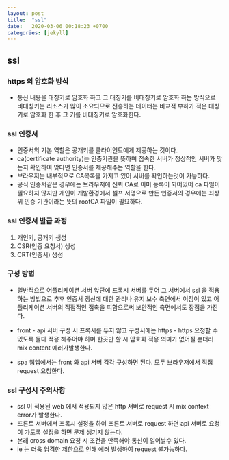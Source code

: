 ```yaml
---
layout: post
title:  "ssl"
date:   2020-03-06 00:18:23 +0700
categories: [jekyll]
---
```


## ssl

### https 의 암호화 방식
* 통신 내용을 대칭키로 암호화 하고 그 대칭키를 비대칭키로 암호화 하는 방식으로 비대칭키는 리소스가 많이 소요되므로 전송하는 데이터는 비교적 부하가 적은 대칭키로 암호화 한 후 그 키를 비대칭키로 암호화한다.

### ssl 인증서
* 인증서의 기본 역할은 공개키를 클라이언트에게 제공하는 것이다.
* ca(certificate authority)는 인증기관을 뜻하며 접속한 서버가 정상적인 서버가 맞는지 확인하여 맞다면 인증서를 제공해주는 역할을 한다.
* 브라우저는 내부적으로 CA목록을 가지고 있어 서버를 확인하는것이 가능하다.
* 공식 인증서같은 경우에는 브라우저에 신뢰 CA로 이미 등록이 되어있어 ca 파일이 필요하지 않지만 개인이 개발환경에서 셀프 서명으로 만든 인증서의 경우에는 최상위 인증 기관이라는 뜻의 rootCA 파일이 필요하다.

### ssl 인증서 발급 과정
1. 개인키, 공개키 생성
2. CSR(인증 요청서) 생성
3. CRT(인증서) 생성

### 구성 방법
* 일반적으로 어플리케이션 서버 앞단에 프록시 서버를 두어 그 서버에서 ssl 을 적용하는 방법으로 추후 인증서 갱신에 대한 관리나 유지 보수 측면에서 이점이 있고 어플리케이션 서버의 직접적인 접촉을 피함으로써 보안적인 측면에서도 장점을 가진다.

* front - api 서버 구성 시 프록시를 두지 않고 구성시에는 https - https 요청할 수 있도록 둘다 적용 해주어야 하며 한곳만 할 시 암호화 적용 의미가 없어질 뿐더러  mix content 에러가발생한다.

* spa 웹앱에서는 front 와 api 서버 각각 구성하면 된다. 모두 브라우저에서 직접 request 요청한다.

### ssl 구성시 주의사항
* ssl 이 적용된 web 에서 적용되지 않은 http 서버로 request 시 mix context error가 발생한다.
* 프론트 서버에서 프록시 설정을 하여 프론트 서버로 request 하면 api 서버로 요청이 가도록 설정을 하면 문제 생기지 않는다.
* 본래 cross domain 요청 시 조건을 만족해야 통신이 일어날수 있다.
* ie 는 더욱 엄격한 제한으로 인해 에러 발생하여 request  불가능하다.